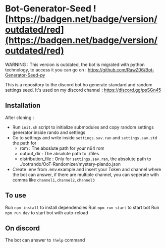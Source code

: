 # Bot-Generator-Seed ![https://badgen.net/badge/version/outdated/red](https://badgen.net/badge/version/outdated/red)

WARNING : This version is outdated, the bot is migrated with python technology, to access it you can go on : https://github.com/RawZ06/Bot-Generator-Seed-py

This is a repository to the discord bot ho generate standard and random settings seed.
It's used on my discord channel : https://discord.gg/psSGn45

## Installation

After cloning :
- Run `init.sh` script to initialize submodules and copy random settings generator inside rando and settings
- Go to settings and write inside `settings.sav.ran` and `settings.sav.std` the path for
    - rom : The aboslute path for your n64 rom
    - output_dir : The absolute path to ./files
    - distribution_file : Only for `settings.sav.ran`, the absolute path to ./ootrando/OoT-Randomizer/mystery-plando.json
- Create .env from .env.example and insert your Token and channel where the bot can answer, if there are multiple channel, you can seperate with comma
like `channel1,channel2,channel3`

## To use

Run `npm install` to install dependencies
Run `npm run start` to start bot
Run `npm run dev` to start bot with auto-reload

## On discord

The bot can answer to `!help` command
